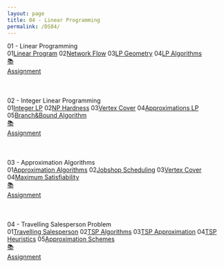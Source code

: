 ```yaml
---
layout: page
title: 04 - Linear Programming
permalink: /DS04/
---
```



<div class="block" style="grid-template-columns: 1fr 1fr;">
  <div class="btn text"><div class="btn name">01 - Linear Programming</div>
    <div class="row" style="grid-template-columns: 2fr 1fr;">
      <div class="row" style="grid-template-columns: 1fr 5fr;">
        <a class="btn box2">01</a><a href="/01-MSDS/DS04/M101/" class="btn box1">Linear Program</a>
        <a class="btn box2">02</a><a href="/01-MSDS/DS04/M102/" class="btn box1">Network Flow</a>
        <a class="btn box2">03</a><a href="/01-MSDS/DS04/M103/" class="btn box1">LP Geometry</a>
        <a class="btn box2">04</a><a href="/01-MSDS/DS04/M104/" class="btn box1">LP Algorithms</a>
        <a class="btn empty">&nbsp;</a><a class="btn empty"></a>
        <a class="btn empty">&nbsp;</a><a class="btn empty"></a>
      </div>
      <div class="row" style="grid-template-columns: 1fr;">
        <a href="//" class="btn box2">📚<br>Assignment</a>
        <a class="btn empty">&nbsp;<br>&nbsp;</a>
        <a class="btn empty">&nbsp;<br>&nbsp;</a>
        <a class="btn empty">&nbsp;<br>&nbsp;</a>
      </div>
    </div>
  </div>
  <div class="btn text"><div class="btn name">02 - Integer Linear Programming</div>
    <div class="row" style="grid-template-columns: 2fr 1fr;">
      <div class="row" style="grid-template-columns: 1fr 5fr;">
        <a class="btn box2">01</a><a href="/01-MSDS/DS04/M201/" class="btn box1">Integer LP</a>
        <a class="btn box2">02</a><a href="/01-MSDS/DS04/M202/" class="btn box1">NP Hardness</a>
        <a class="btn box2">03</a><a href="/01-MSDS/DS04/M203/" class="btn box1">Vertex Cover</a>
        <a class="btn box2">04</a><a href="/01-MSDS/DS04/M204/" class="btn box1">Approximations LP</a>
        <a class="btn box2">05</a><a href="/01-MSDS/DS04/M205/" class="btn box1">Branch&Bound Algorithm</a>
        <a class="btn empty">&nbsp;</a><a class="btn empty"></a>
      </div>
      <div class="row" style="grid-template-columns: 1fr;">
        <a href="//" class="btn box2">📚<br>Assignment</a>
        <a class="btn empty">&nbsp;<br>&nbsp;</a>
        <a class="btn empty">&nbsp;<br>&nbsp;</a>
        <a class="btn empty">&nbsp;<br>&nbsp;</a>
      </div>
    </div>
  </div>
</div>

<div class="block" style="grid-template-columns: 1fr 1fr;">
  <div class="btn text"><div class="btn name">03 - Approximation Algorithms</div>
    <div class="row" style="grid-template-columns: 2fr 1fr;">
      <div class="row" style="grid-template-columns: 1fr 5fr;">
        <a class="btn box2">01</a><a href="/01-MSDS/DS04/M301/" class="btn box1">Approximation Algorithms</a>
        <a class="btn box2">02</a><a href="/01-MSDS/DS04/M302/" class="btn box1">Jobshop Scheduling</a>
        <a class="btn box2">03</a><a href="/01-MSDS/DS04/M303/" class="btn box1">Vertex Cover</a>
        <a class="btn box2">04</a><a href="/01-MSDS/DS04/M304/" class="btn box1">Maximum Satisfiability</a>
        <a class="btn empty">&nbsp;</a><a class="btn empty"></a>
        <a class="btn empty">&nbsp;</a><a class="btn empty"></a>
      </div>
      <div class="row" style="grid-template-columns: 1fr;">
        <a href="//" class="btn box2">📚<br>Assignment</a>
        <a class="btn empty">&nbsp;<br>&nbsp;</a>
        <a class="btn empty">&nbsp;<br>&nbsp;</a>
        <a class="btn empty">&nbsp;<br>&nbsp;</a>
      </div>
    </div>
  </div>
  <div class="btn text"><div class="btn name">04 - Travelling Salesperson Problem</div>
    <div class="row" style="grid-template-columns: 2fr 1fr;">
      <div class="row" style="grid-template-columns: 1fr 5fr;">
        <a class="btn box2">01</a><a href="/01-MSDS/DS04/M401/" class="btn box1">Travelling Salesperson</a>
        <a class="btn box2">02</a><a href="/01-MSDS/DS04/M402/" class="btn box1">TSP Algorithms</a>
        <a class="btn box2">03</a><a href="/01-MSDS/DS04/M403/" class="btn box1">TSP Approximation</a>
        <a class="btn box2">04</a><a href="/01-MSDS/DS04/M404/" class="btn box1">TSP Heuristics</a>
        <a class="btn box2">05</a><a href="/01-MSDS/DS04/M405/" class="btn box1">Approximation Schemes</a>
        <a class="btn empty">&nbsp;</a><a class="btn empty"></a>
      </div>
      <div class="row" style="grid-template-columns: 1fr;">
        <a href="//" class="btn box2">📚<br>Assignment</a>
        <a class="btn empty">&nbsp;<br>&nbsp;</a>
        <a class="btn empty">&nbsp;<br>&nbsp;</a>
        <a class="btn empty">&nbsp;<br>&nbsp;</a>
      </div>
    </div>
  </div>
</div>
